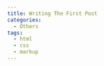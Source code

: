 ```yaml
---
title: Writing The First Post
categories:
  - Others
tags:
  - html
  - css
  - markup
---
```


<head>
    <script type="text/x-mathjax-config">

    MathJax.Hub.Config({

    tex2jax: {inlineMath: [['$','$'], ['\\(','\\)']]}

    });

    </script>

    <script src='https://cdnjs.cloudflare.com/ajax/libs/mathjax/2.7.5/latest.js?config=TeX-MML-AM_CHTML' async></script>
</head>

Hello, world!는 언제나 국룰이다.

```c++
// cpp
#include <iostream>
int main() {
    std::cout << "Hello, world!" << std::endl;
    return 0;
}
```

```py
# python
print("Hello, world!")
```

```rust
// Rust
use std::io;
fn main() {
    println!("Hello, world!");
}
```

```js
console.log("Hello, world!")
```

## To-Do List

<ol>
    <li> ✅ 블로그에 글 하나 올리기 </li>
    <li> ✅ 블로그 메인 화면 및 사이드바 등에 개인정보 채워두기 (닉네임, 깃헙 링크 등등) </li>
    <li> ⬜ 제대로 된 자기소개 페이지 하나 만들기 <del><- 쓸 거 없어서 못 만드는 중</del> ㄱ</li>
    <li> ✅ 블로그 맨 위에 메뉴 바 만들기 </li>
    <li> ✅ 블로그 포스트 검색 기능 만들기 </li>
    <li> <del>✅</del> 폰트 및 레이아웃 조절하기. 아직 할 게 좀 남았는데 글 하나 더 써서 기록해둬야겠다.</li>
    <li> ✅ 태그 및 기능 추가하기 </li>
    <li> ❔ 블로그 포스트 연도별 / 카테고리 별 뷰 만들기 <- 반 정도 함 </li>
    <li> <del>⬜ 블로그에 HTML로 포스트 올리기</del> 생각보다 구리다. 그냥 MD에 임베드해서 쓰자. </li>
    <li> <del>⬜ Javascript 관련 기능 어떻게 쓰는지 알아보기</del> 나중에 할래</li>
</ol>

## Tips & Troubleshooting

1. Mardown 파일에 포스트 제목을 따로 쓸 필요는 없다. 굳이 쓰면 이렇게 제목이 두 번 표시된다.

    <figure style="text-align: center;">
        <img src="/cs-blog/assets/images/writing-the-first-post/image_1.png" alt="Screenshot of blog post upper part wtih duplicated title" style="border: 5px solid #555; text-align: center">
        <figcaption> 이미지에 테두리 넣는 법도 배웠다? </figcaption>
    </figure>

2. Markdown 스타일 List

    Markdown에서 ```1. ... <br> 2. ... <br> ... ```같은 형태로 글을 쓰면 저절로 ordered list가 된다. ordered list 안의 (plain text를 포함한) 컴포넌트를 작성할 때 들여쓰기를 안 해주면 컴포넌트가 리스트 밖으로 빠져나온다던가 리스트 번호가 1부터 다시 시작한다던가 하는 안 좋은 일이 일어난다. HTML의 ```<ol>``` + ```<li>``` 등의 태그에서는 스코프가 명확히 정해져 있어서 이런 걸 쓰면 크게 신경 쓸 필요는 없는 일이긴 하다.

    <figure style="text-align: center;">
        <img src="/cs-blog/assets/images/writing-the-first-post/image_2.png" alt="" style="border: 5px solid #555; text-align: center">

        <figcaption> 대충 이렇게 된다. </figcaption>
    </figure>

3. LaTeX 수식

    LaTeX로 수식을 써보자.

    $$ e^{i \theta} = \cos \theta + i \sin \theta $$

    그냥은 안 된다. 다음 코드를 HTML의 ```<head>```에 추가하면 된다. 
    ```html
    <head>
        <script type="text/x-mathjax-config">

        MathJax.Hub.Config({

        tex2jax: {inlineMath: [['$','$'], ['\\(','\\)']]}

        });

        </script>

        <script src='https://cdnjs.cloudflare.com/ajax/libs/mathjax/2.7.5/latest.js?config=TeX-MML-AM_CHTML' async></script>
    </head>
    ```
    Markdown으로 작성 중인 경우에는 ```<head> </head>``` 문서 맨 위에 새로 만들어주고 그 안에 저걸 끼워넣으면 된다. 그런데 markdown에서 이렇게 하면 VSCode의 Markdown Preview 확장 프로그램이 맛이 가기 때문에 작성 내용이 어떻게 표시되는지 보고 싶다면 웹 브라우저에서 확인해야 한다.

4. 레이아웃 변경

    지금 레이아웃에서 마음에 안 드는 게 몇 가지 있다.
    <figure style="width: 80%; margin: auto;">
        <img src="/cs-blog/assets/images/writing-the-first-post/image_3.png" alt="" style="text-align: center">
    </figure>

    일반적인 PC 환경인 가로로 길쭉한 화면 상태에서, 글씨가 쓸데없이 커져서 한 화면에 표시되는 정보량이 너무 적어진다. 화면의 가로 길이가 너무 짧다는 생각도 드는데 이것도 폰트 영향일 수도 있어서 폰트부터 고쳐 본 다음에 다시 확인해야 될 것 같다.
    <figure style="width: 80%; margin: auto;">
        <img src="/cs-blog/assets/images/writing-the-first-post/image_4.png" alt="">
        <figcaption> 이 정도면 좋을텐데 </figcaption>
    </figure>

    반응형 UI의 폰트 크기 조절은 ```_sass/minimal-mistakes/_reset.scss```에서 맨 위에 보이는 ```html``` 블럭 내의 값들을 바꿔 주면 된다. 가로 폭 조절은 ```_sass/minimal-mistakes/_variables.scss```에서 ```breakpoints```주석 아래에 있는 걸 고쳐주면 된다.

5. 태그 및 카테고리 지정

    Markdown 파일 맨 앞에 이렇게 생긴 걸 추가하면 된다.
    ```yaml
    ---
    title: "Writing The First Post"
    categories:
        - Others
    tags:
        - html
        - css
        - markup
    ---
    ```
    
    카테고리를 추가하거나 변경하면 포스트 주소가 바뀐다. 카테고리를 지정하지 않았을 때 주소가 <a href = "http://sendoru.github.io/cs-blog/writing-the-first-post">http://sendoru.github.io/cs-blog/writing-the-first-post/</a>였다면, 카테고리를 Others로 바꾼 후에는 <a href = "http://sendoru.github.io/cs-blog/others/writing-the-first-post/">http://sendoru.github.io/cs-blog/others/writing-the-first-post/</a>가 된다.

    위 문단에서 첫 번째 링크는 접속이 안 되어야 할 것 같은데 캐싱된 게 있는지 예전 페이지로 접속이 된다. 별 상관은 없을 듯

6. ```<div>``` 또는 그 이외의 컨테이너 가운데 정렬

    ```html
    <figure>
        <img src="/cs-blog/assets/images/writing-the-first-post/image_4.png" alt="">
        <figcaption> 이 정도면 좋을텐데 </figcaption>
    </figure>
    ```
    
    이렇게 이미지를 넣을 때, 이미지 사이즈를 80%로 줄이고 가운데 정렬로 만드려면  ```style="width: 80%; margin: auto;"``` 스타일 속성을 **figure**에 넣어줘야 한다.

